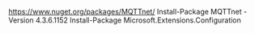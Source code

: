 https://www.nuget.org/packages/MQTTnet/
Install-Package MQTTnet -Version 4.3.6.1152
Install-Package Microsoft.Extensions.Configuration
